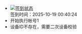 - [![签到状态](https://github.com/p7wm/Cloud189-Actions/actions/workflows/main.yml/badge.svg?branch=main)](https://github.com/p7wm/Cloud189-Actions/actions/workflows/main.yml) <br> 签到时间：2025-10-19 00:40:24
- 开始执行帐号1
- 设备ID不存在，需要二次设备校验
